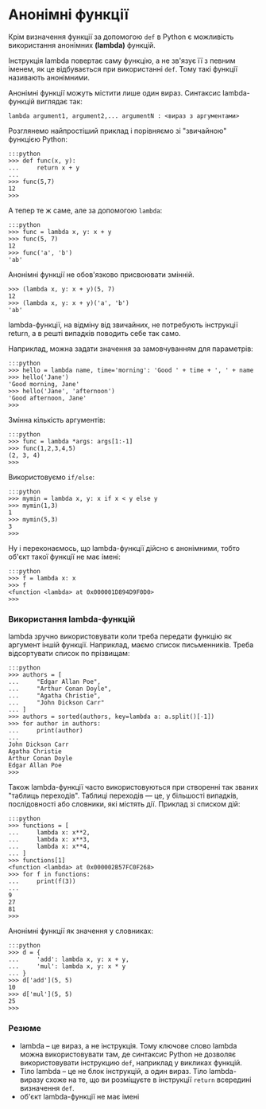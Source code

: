 # Анонімні функції

Крім визначення функції за допомогою `def` в Python є можливість використання анонімних **(lambda)** функцій.

Інструкція lambda повертає саму функцію, а не зв'язує її з певним іменем, як це відбувається при використанні `def`. Тому такі функції називають анонімними.

Анонімні функції можуть містити лише один вираз. Синтаксис lambda-функцій виглядає так:

	lambda argument1, argument2,... argumentN : <вираз з аргументами>

Розглянемо найпростіший приклад і порівняємо зі "звичайною" функцією Python:

	:::python
	>>> def func(x, y):
	...     return x + y
	...
	>>> func(5,7)
	12
	>>>
	
А тепер те ж саме, але за допомогою `lambda`:
	
	:::python
	>>> func = lambda x, y: x + y
	>>> func(5, 7)
	12
	>>> func('a', 'b')
	'ab'
	
Анонімні функції не обов'язково присвоювати змінній.
	
	>>> (lambda x, y: x + y)(5, 7)
	12
	>>> (lambda x, y: x + y)('a', 'b')
	'ab'
	
lambda-функції, на відміну від звичайних, не потребують інструкції return, а в решті випадків поводить себе так само.

Наприклад, можна задати значення за замовчуванням для параметрів:

	:::python
	>>> hello = lambda name, time='morning': 'Good ' + time + ', ' + name
	>>> hello('Jane')
	'Good morning, Jane'
	>>> hello('Jane', 'afternoon')
	'Good afternoon, Jane'
	>>>

Змінна кількість аргументів:
	
	:::python
	>>> func = lambda *args: args[1:-1]
	>>> func(1,2,3,4,5)
	(2, 3, 4)
	>>>
	
Використовуємо `if/else`:

	:::python
	>>> mymin = lambda x, y: x if x < y else y
	>>> mymin(1,3)
	1
	>>> mymin(5,3)
	3
	>>>
	
Ну і переконаємось, що lambda-функції дійсно є анонімними, тобто об'єкт такої функції не має імені:

	:::python
	>>> f = lambda x: x
	>>> f
	<function <lambda> at 0x000001D894D9F0D0>
	>>>
	
### Використання lambda-функцій

lambda зручно використовувати коли треба передати функцію як аргумент іншій функції. Наприклад, маємо список письменників. Треба відсортувати список по прізвищам:

	:::python
	>>> authors = [
	...     "Edgar Allan Poe",
	...     "Arthur Conan Doyle",
	...     "Agatha Christie",
	...     "John Dickson Carr"
	... ]
	>>> authors = sorted(authors, key=lambda a: a.split()[-1])
	>>> for author in authors:
	...     print(author)
	...
	John Dickson Carr
	Agatha Christie
	Arthur Conan Doyle
	Edgar Allan Poe
	>>>
	
Також lambda-функції часто використовуються при створенні так званих "таблиць переходів". Таблиці переходів — це, у більшості випадків, послідовності або словники, які містять дії. Приклад зі списком дій:

	:::python
	>>> functions = [
	...     lambda x: x**2,
	...     lambda x: x**3,
	...     lambda x: x**4,
	... ]
	>>> functions[1]
	<function <lambda> at 0x000002B57FC0F268>
	>>> for f in functions:
	...     print(f(3))
	...
	9
	27
	81
	>>>

Анонімні функції як значення у словниках:

	:::python
	>>> d = {
	...     'add': lambda x, y: x + y,
	...     'mul': lambda x, y: x * y
	... }
	>>> d['add'](5, 5)
	10
	>>> d['mul'](5, 5)
	25
	>>>

### Резюме

* lambda – це вираз, а не інструкція. Тому ключове слово lambda можна  використовувати там, де синтаксис Python не дозволяє використовувати інструкцию `def`, наприклад у викликах функцій.
* Тіло  lambda – це не блок інструкцій, а один вираз. Тіло lambda-виразу схоже на те, що ви розміщуєте в інструкції `return` всередині визначення `def`.
* об'єкт lambda-функції не має імені